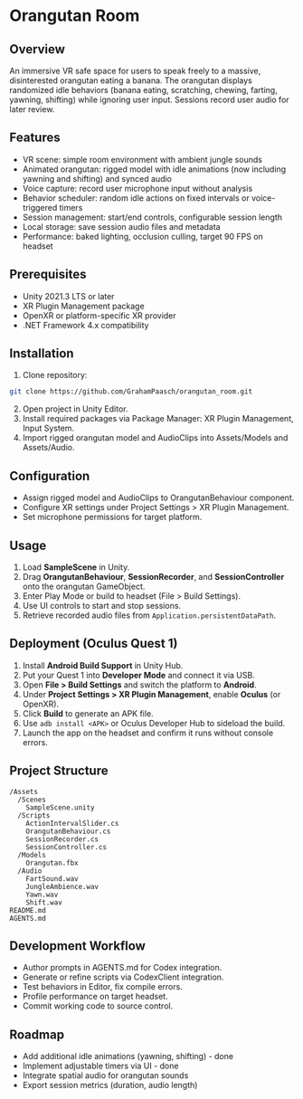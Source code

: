 # Orangutan Room

## Overview
An immersive VR safe space for users to speak freely to a massive, disinterested orangutan eating a banana. The orangutan displays randomized idle behaviors (banana eating, scratching, chewing, farting, yawning, shifting) while ignoring user input. Sessions record user audio for later review.

## Features
- VR scene: simple room environment with ambient jungle sounds  
- Animated orangutan: rigged model with idle animations (now including yawning and shifting) and synced audio  
- Voice capture: record user microphone input without analysis  
- Behavior scheduler: random idle actions on fixed intervals or voice-triggered timers  
- Session management: start/end controls, configurable session length  
- Local storage: save session audio files and metadata  
- Performance: baked lighting, occlusion culling, target 90 FPS on headset  

## Prerequisites
- Unity 2021.3 LTS or later  
- XR Plugin Management package  
- OpenXR or platform-specific XR provider  
- .NET Framework 4.x compatibility  

## Installation
1. Clone repository:  
```bash
git clone https://github.com/GrahamPaasch/orangutan_room.git
```

2. Open project in Unity Editor.
3. Install required packages via Package Manager: XR Plugin Management, Input System.
4. Import rigged orangutan model and AudioClips into Assets/Models and Assets/Audio.

## Configuration

* Assign rigged model and AudioClips to OrangutanBehaviour component.
* Configure XR settings under Project Settings > XR Plugin Management.
* Set microphone permissions for target platform.

## Usage

1. Load **SampleScene** in Unity.
2. Drag **OrangutanBehaviour**, **SessionRecorder**, and **SessionController** onto the orangutan GameObject.
3. Enter Play Mode or build to headset (File > Build Settings).
4. Use UI controls to start and stop sessions.
5. Retrieve recorded audio files from `Application.persistentDataPath`.

## Deployment (Oculus Quest 1)

1. Install **Android Build Support** in Unity Hub.
2. Put your Quest 1 into **Developer Mode** and connect it via USB.
3. Open **File > Build Settings** and switch the platform to **Android**.
4. Under **Project Settings > XR Plugin Management**, enable **Oculus** (or OpenXR).
5. Click **Build** to generate an APK file.
6. Use `adb install <APK>` or Oculus Developer Hub to sideload the build.
7. Launch the app on the headset and confirm it runs without console errors.

## Project Structure

```
/Assets
  /Scenes
    SampleScene.unity
  /Scripts
    ActionIntervalSlider.cs
    OrangutanBehaviour.cs
    SessionRecorder.cs
    SessionController.cs
  /Models
    Orangutan.fbx
  /Audio
    FartSound.wav
    JungleAmbience.wav
    Yawn.wav
    Shift.wav
README.md
AGENTS.md
```

## Development Workflow

* Author prompts in AGENTS.md for Codex integration.
* Generate or refine scripts via CodexClient integration.
* Test behaviors in Editor, fix compile errors.
* Profile performance on target headset.
* Commit working code to source control.

## Roadmap

* Add additional idle animations (yawning, shifting) - done
* Implement adjustable timers via UI - done
* Integrate spatial audio for orangutan sounds
* Export session metrics (duration, audio length)
